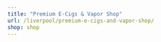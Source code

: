 ```yaml
---
title: "Premium E-Cigs & Vapor Shop"
url: /liverpool/premium-e-cigs-and-vapor-shop/
shop: shop
---
```

